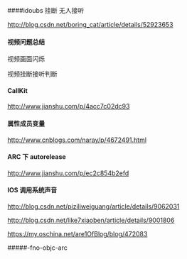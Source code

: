 ####idoubs 挂断 无人接听

http://blog.csdn.net/boring_cat/article/details/52923653

#### 视频问题总结

视频画面闪烁

视频挂断接听判断

#### CallKit

http://www.jianshu.com/p/4acc7c02dc93

#### 属性成员变量

http://www.cnblogs.com/naray/p/4672491.html


#### ARC 下 autorelease

http://www.jianshu.com/p/ec2c854b2efd

#### IOS 调用系统声音

http://blog.csdn.net/piziliweiguang/article/details/9062031

http://blog.csdn.net/like7xiaoben/article/details/9001806

https://my.oschina.net/are1OfBlog/blog/472083


#####-fno-objc-arc





